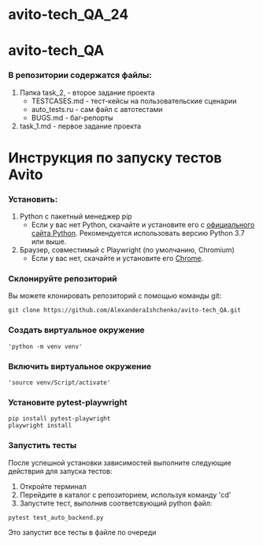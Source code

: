 # avito-tech_QA_24
# avito-tech_QA
### В репозитории содержатся файлы:
1) Папка task_2, - второе задание проекта
   - TESTCASES.md - тест-кейсы на пользовательские сценарии
   - auto_tests.ru - сам файл с автотестами
   - BUGS.md - баг-репорты
3) task_1.md - первое задание проекта

# Инструкция по запуску тестов Avito
### Установить:
1) Python с пакетный менеджер pip
   - Если у вас нет Python, скачайте и установите его с [официального сайта Python](https://www.python.org/). Рекомендуется использовать версию Python 3.7 или выше.
2) Браузер, совместимый с Playwright (по умолчанию, Chromium)
   - Если у вас нет, скачайте и установите его [Chrome](https://googlechromelabs.github.io/chrome-for-testing/#stable).


### Склонируйте репозиторий
Вы можете клонировать репозиторий с помощью команды git:
```
git clone https://github.com/AlexanderaIshchenko/avito-tech_QA.git
```
### Создать виртуальное окружение 
```
'python -m venv venv'
```
### Включить виртуальное окружение 
```
'source venv/Script/activate'
```
### Установите pytest-playwright
```
pip install pytest-playwright
playwright install
```
### Запустить тесты

После успешной установки зависимостей выполните следующие действрия для запуска тестов:
1) Откройте терминал
2) Перейдите в каталог с репозиторием, используя команду 'cd'
3) Запустите тест, выполнив соответсвующий python файл:
```
pytest test_auto_backend.py
```
Это запустит все тесты в файле по очереди
